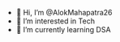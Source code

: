 - 👋 Hi, I’m @AlokMahapatra26
- 👀 I’m interested in Tech
- 🌱 I’m currently learning DSA


<!---
AlokMahapatra26/AlokMahapatra26 is a ✨ special ✨ repository because its `README.md` (this file) appears on your GitHub profile.
You can click the Preview link to take a look at your changes.
--->
